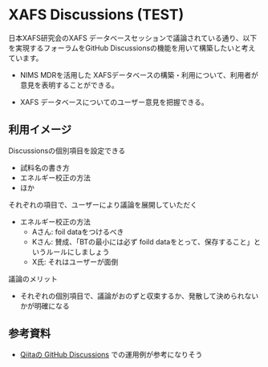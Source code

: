 # XAFS Discussions (TEST)



日本XAFS研究会のXAFS データベースセッションで議論されている通り、以下を実現するフォーラムをGitHub Discussionsの機能を用いて構築したいと考えています。

* NIMS MDRを活用した XAFSデータベースの構築・利用について、利用者が意見を表明することができる。

* XAFS データベースについてのユーザー意見を把握できる。

  

## 利用イメージ

Discussionsの個別項目を設定できる

* 試料名の書き方
* エネルギー校正の方法
* ほか

それぞれの項目で、ユーザーにより議論を展開していただく

* エネルギー校正の方法
  * Aさん:  foil dataをつけるべき
  * Kさん:  賛成、「BTの最小には必ず foild dataをとって、保存すること」というルールにしましょう
  * X氏: それはユーザーが面倒

議論のメリット

* それぞれの個別項目で、議論がおのずと収束するか、発散して決められないかが明確になる



## 参考資料

* [Qiitaの GitHub Discussions](https://github.com/increments/qiita-discussions/discussions) での運用例が参考になりそう

